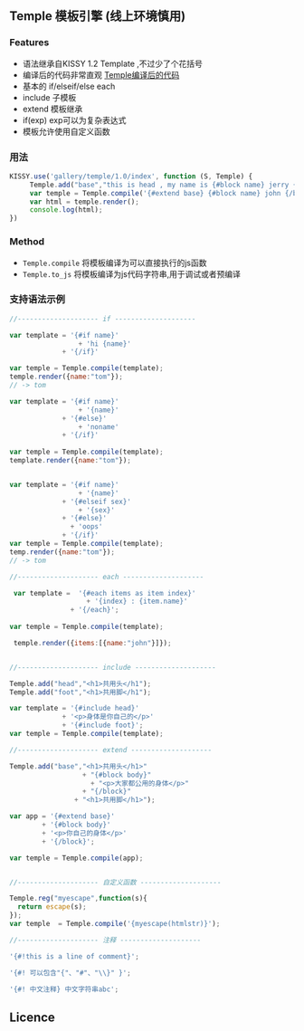 ## Temple 模板引擎 (线上环境慎用)

### Features
- 语法继承自KISSY 1.2 Template ,不过少了个花括号
- 编译后的代码非常直观 [Temple编译后的代码](http://tomycat.github.io/blog/temple/index.html) 
- 基本的 if/elseif/else each
- include 子模板
- extend 模板继承
- if(exp) exp可以为复杂表达式
- 模板允许使用自定义函数

### 用法

```javascript
KISSY.use('gallery/temple/1.0/index', function (S, Temple) {
     Temple.add("base","this is head , my name is {#block name} jerry {/block}!");
     var temple = Temple.compile('{#extend base} {#block name} john {/block}');
	 var html = temple.render();
	 console.log(html);
})
```
### Method

- `Temple.compile` 将模板编译为可以直接执行的js函数
- `Temple.to_js` 将模板编译为js代码字符串,用于调试或者预编译

### 支持语法示例

```javascript
//-------------------- if --------------------

var template = '{#if name}'
				 + 'hi {name}'
			 + '{/if}'

var temple = Temple.compile(template);
temple.render({name:"tom"});
// -> tom

var template = '{#if name}'
				 + '{name}'
			 + '{#else}'
				 + 'noname'
			 + '{/if}'
		 
var temple = Temple.compile(template);
template.render({name:"tom"});


var template = '{#if name}'
				 + '{name}'
			 + '{#elseif sex}'
				 + '{sex}'
			 + '{#else}'
			   + 'oops'
			 + '{/if}'
var temple = Temple.compile(template);
temp.render({name:"tom"});
// -> tom

//-------------------- each --------------------

 var template =  '{#each items as item index}'
				   + '{index} : {item.name}'
			   + '{/each}';
 
var temple = Temple.compile(template);

 temple.render({items:[{name:"john"}]});


//-------------------- include --------------------

Temple.add("head","<h1>共用头</h1");
Temple.add("foot","<h1>共用脚</h1");

var template = '{#include head}'
             + '<p>身体是你自己的</p>'
             + '{#include foot}';
var temple = Temple.compile(template);

//-------------------- extend --------------------

Temple.add("base","<h1>共用头</h1>"
                  + "{#block body}"
                    + "<p>大家都公用的身体</p>"
                  + "{/block}"
                + "<h1>共用脚</h1>");

var app = '{#extend base}'
        + '{#block body}'
        + '<p>你自己的身体</p>'
        + '{/block}';

var temple = Temple.compile(app);


//-------------------- 自定义函数 --------------------

Temple.reg("myescape",function(s){
  return escape(s);
});
var temple  = Temple.compile('{myescape(htmlstr)}');

//-------------------- 注释 --------------------

'{#!this is a line of comment}';

'{#! 可以包含"{"、"#"、"\\}" }';

'{#! 中文注释} 中文字符串abc';

```

## Licence

